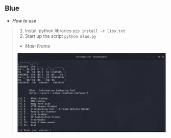 <h2><strong>Blue</strong></h2>

- *How to use*

>1.  Install python libraries `pip install -r libs.txt`
>2.  Start up the script `python Blue.py`
>
>- *Main Frame*
>
><img src="pic.png">
